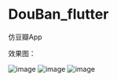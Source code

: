 # DouBan_flutter
仿豆瓣App

效果图：

![image](https://github.com/BlueTopsky/WeChat/blob/master/WeChat1/IMG_6464.PNG)
![image](https://github.com/BlueTopsky/WeChat/blob/master/WeChat1/IMG_6465.PNG)
![image](https://github.com/BlueTopsky/WeChat/blob/master/WeChat1/IMG_6467.PNG)
